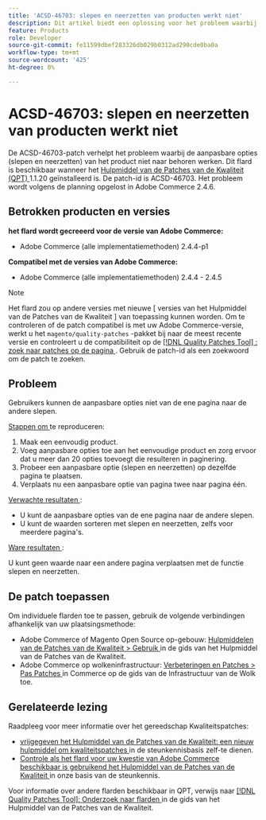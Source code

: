 ```yaml
---
title: 'ACSD-46703: slepen en neerzetten van producten werkt niet'
description: Dit artikel biedt een oplossing voor het probleem waarbij slepen en neerzetten van de aanpasbare opties van het product niet naar behoren werkt.
feature: Products
role: Developer
source-git-commit: fe11599dbef283326db029b0312ad290cde0ba0a
workflow-type: tm+mt
source-wordcount: '425'
ht-degree: 0%

---
```


# ACSD-46703: slepen en neerzetten van producten werkt niet

De ACSD-46703-patch verhelpt het probleem waarbij de aanpasbare opties (slepen en neerzetten) van het product niet naar behoren werken. Dit flard is beschikbaar wanneer het [ Hulpmiddel van de Patches van de Kwaliteit (QPT) ](https://experienceleague.adobe.com/en/docs/commerce-knowledge-base/kb/announcements/commerce-announcements/magento-quality-patches-released-new-tool-to-self-serve-quality-patches) 1.1.20 geïnstalleerd is. De patch-id is ACSD-46703. Het probleem wordt volgens de planning opgelost in Adobe Commerce 2.4.6.

## Betrokken producten en versies

**het flard wordt gecreeerd voor de versie van Adobe Commerce:**

* Adobe Commerce (alle implementatiemethoden) 2.4.4-p1

**Compatibel met de versies van Adobe Commerce:**

* Adobe Commerce (alle implementatiemethoden) 2.4.4 - 2.4.5

>[!NOTE]
>
>Het flard zou op andere versies met nieuwe [ versies van het Hulpmiddel van de Patches van de Kwaliteit ] van toepassing kunnen worden. Om te controleren of de patch compatibel is met uw Adobe Commerce-versie, werkt u het `magento/quality-patches` -pakket bij naar de meest recente versie en controleert u de compatibiliteit op de [[!DNL Quality Patches Tool] : zoek naar patches op de pagina ](https://experienceleague.adobe.com/tools/commerce-quality-patches/index.html) . Gebruik de patch-id als een zoekwoord om de patch te zoeken.

## Probleem

Gebruikers kunnen de aanpasbare opties niet van de ene pagina naar de andere slepen.

<u> Stappen om </u> te reproduceren:

1. Maak een eenvoudig product.
1. Voeg aanpasbare opties toe aan het eenvoudige product en zorg ervoor dat u meer dan 20 opties toevoegt die resulteren in paginering.
1. Probeer een aanpasbare optie (slepen en neerzetten) op dezelfde pagina te plaatsen.
1. Verplaats nu een aanpasbare optie van pagina twee naar pagina één.

<u> Verwachte resultaten </u>:

* U kunt de aanpasbare opties van de ene pagina naar de andere slepen.
* U kunt de waarden sorteren met slepen en neerzetten, zelfs voor meerdere pagina&#39;s.

<u> Ware resultaten </u>:

U kunt geen waarde naar een andere pagina verplaatsen met de functie slepen en neerzetten.

## De patch toepassen

Om individuele flarden toe te passen, gebruik de volgende verbindingen afhankelijk van uw plaatsingsmethode:

* Adobe Commerce of Magento Open Source op-gebouw: [ Hulpmiddelen van de Patches van de Kwaliteit > Gebruik ](/help/tools/quality-patches-tool/usage.md) in de gids van het Hulpmiddel van de Patches van de Kwaliteit.
* Adobe Commerce op wolkeninfrastructuur: [ Verbeteringen en Patches > Pas Patches ](https://experienceleague.adobe.com/docs/commerce-cloud-service/user-guide/develop/upgrade/apply-patches.html) in Commerce op de gids van de Infrastructuur van de Wolk toe.

## Gerelateerde lezing

Raadpleeg voor meer informatie over het gereedschap Kwaliteitspatches:

* [ vrijgegeven het Hulpmiddel van de Patches van de Kwaliteit: een nieuw hulpmiddel om kwaliteitspatches ](https://experienceleague.adobe.com/en/docs/commerce-knowledge-base/kb/announcements/commerce-announcements/magento-quality-patches-released-new-tool-to-self-serve-quality-patches) in de steunkennisbasis zelf-te dienen.
* [ Controle als het flard voor uw kwestie van Adobe Commerce beschikbaar is gebruikend het Hulpmiddel van de Patches van de Kwaliteit ](https://experienceleague.adobe.com/docs/commerce-knowledge-base/kb/support-tools/patches/check-patch-for-magento-issue-with-magento-quality-patches.html) in onze basis van de steunkennis.

Voor informatie over andere flarden beschikbaar in QPT, verwijs naar [[!DNL Quality Patches Tool]: Onderzoek naar flarden ](https://experienceleague.adobe.com/tools/commerce-quality-patches/index.html) in de gids van het Hulpmiddel van de Patches van de Kwaliteit.
